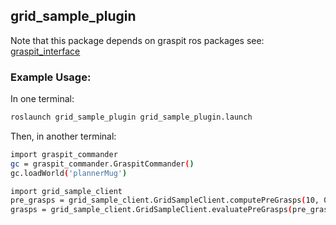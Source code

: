 ## grid_sample_plugin

Note that this package depends on graspit ros packages see: [graspit_interface](
https://github.com/graspit-simulator/graspit_interface)

### Example Usage:
In one terminal:
```bash
roslaunch grid_sample_plugin grid_sample_plugin.launch
```

Then, in another terminal:

```bash
import graspit_commander
gc = graspit_commander.GraspitCommander()
gc.loadWorld('plannerMug')

import grid_sample_client
pre_grasps = grid_sample_client.GridSampleClient.computePreGrasps(10, 0)	# resolution, sampling_type
grasps = grid_sample_client.GridSampleClient.evaluatePreGrasps(pre_grasps.grasps)

```
